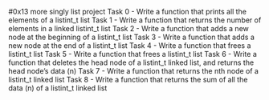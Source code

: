 #0x13 more singly list project
Task 0 - Write a function that prints all the elements of a listint_t list
Task 1 - Write a function that returns the number of elements in a linked listint_t list
Task 2 - Write a function that adds a new node at the beginning of a listint_t list
Task 3 - Write a function that adds a new node at the end of a listint_t list
Task 4 - Write a function that frees a listint_t list
Task 5 - Write a function that frees a listint_t list
Task 6 - Write a function that deletes the head node of a listint_t linked list, and returns the head node’s data (n)
Task 7 - Write a function that returns the nth node of a listint_t linked list
Task 8 - Write a function that returns the sum of all the data (n) of a listint_t linked list


